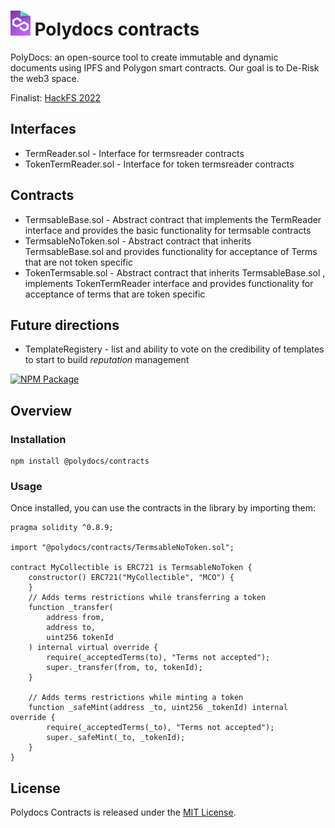 # <img src="assets/Polydocs Logo.svg" height="40px"> Polydocs contracts

PolyDocs: an open-source tool to create immutable and dynamic documents using IPFS and Polygon smart contracts. Our goal is to De-Risk the web3 space.

Finalist: [HackFS 2022](https://ethglobal.com/showcase/polydocs-1oas6)

## Interfaces
* TermReader.sol - Interface for termsreader contracts
* TokenTermReader.sol - Interface for token termsreader contracts


## Contracts
* TermsableBase.sol - Abstract contract that implements the TermReader interface and provides the basic functionality for termsable contracts
* TermsableNoToken.sol - Abstract contract that inherits TermsableBase.sol and provides functionality for acceptance of Terms that are not token specific
* TokenTermsable.sol - Abstract contract that inherits TermsableBase.sol , implements TokenTermReader interface and provides functionality for acceptance of terms that are token specific

## Future directions
* TemplateRegistery - list and ability to vote on the credibility of templates to start to build *reputation* management


[![NPM Package](https://img.shields.io/npm/v/@openzeppelin/contracts.svg)](https://www.npmjs.org/package/@openzeppelin/contracts)

## Overview

### Installation

```console
npm install @polydocs/contracts
```

### Usage

Once installed, you can use the contracts in the library by importing them:

```solidity
pragma solidity ^0.8.9;

import "@polydocs/contracts/TermsableNoToken.sol";

contract MyCollectible is ERC721 is TermsableNoToken {
    constructor() ERC721("MyCollectible", "MCO") {
    }
    // Adds terms restrictions while transferring a token
    function _transfer(
        address from,
        address to,
        uint256 tokenId
    ) internal virtual override {
        require(_acceptedTerms(to), "Terms not accepted");
        super._transfer(from, to, tokenId);
    }

    // Adds terms restrictions while minting a token
    function _safeMint(address _to, uint256 _tokenId) internal override {
        require(_acceptedTerms(_to), "Terms not accepted");
        super._safeMint(_to, _tokenId);
    }
}
```

## License

Polydocs Contracts is released under the [MIT License](LICENSE).


